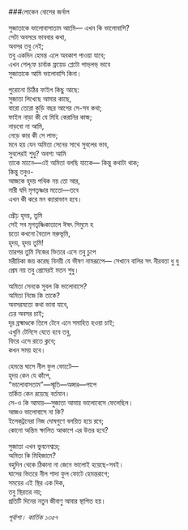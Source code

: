 ###লোকেন বোসের জর্নাল

সুজাতাকে ভালোবাসাতাম আমিে— 
এখন কি ভালোবাসি?   
সেটা অবসরে ভাববার কথা,   
অবসর তবু নেই;   
তবু একদিন হেমন্ত এলে অবকাশ পাওয়া যাবে;   
এখন শেল্‌ফে চার্বাক ফ্রয়েড প্লেটো পাভ্‌লভ্‌ ভাবে   
সুজাতাকে আমি ভালোবাসি কিনা।  

পুরোনো চিঠির ফাইল কিছু আছে:   
সুজাতা লিখেছে আমার কাছে,   
বারো তেরো কুড়ি বছর আগের সে-সব কথা;   
ফাইল নাড়া কী যে মিহি কেরানির কাজ;   
নাড়বো না আমি,   
নেড়ে কার কী সে লাভ;   
মনে হয় যেন অমিতা সেনের সাথে সুবলের ভাব,   
সুবলেরই শুধু? অবশ্য আমি   
তাকে মানেে—এই অমিতা বলছি যাকেে— 
কিন্তু কথাটা থাক;   
কিন্তু তবুও-   
আজকে হৃদয় পথিক নয় তো আর,   
নারী যদি মৃগতৃষ্ণার মতোে—তবে   
এখন কী করে মন ক্যারাভান হবে।  

প্রৌঢ় হৃদয়, তুমি   
সেই সব মৃগতৃষ্ণিকাতালে ঈষৎ সিমুমে হ  
য়তো কখনো বৈতাল মরুভূমি,   
হৃদয়, হৃদয় তুমি!   
তারপর তুমি নিজের ভিতরে এসে তবু চুপে   
মরীচিকা জয় করেছ বিনয়ী যে ভীষণ নামরূপেে— 
সেখানে বালির সৎ নীরবতা ধু ধু   
প্রেম নয় তবু প্রেমেরই মতন শুধু।  

অমিতা সেনকে সুবল কি ভালোবাসে?   
অমিতা নিজে কি তাকে?   
অবসরমতো কথা ভাবা যাবে,   
ঢের অবসর চাই;   
দূর ব্রহ্মাণ্ডকে তিলে টেনে এনে সমাহিত হওয়া চাই;   
এখুনি টেনিসে যেতে হবে তবু,   
ফিরে এসে রাতে ক্লবে;   
কখন সময় হবে।  

হেমন্তে ঘাসে নীল ফুল ফোটেে—  
হৃদয় কেন যে কাঁপে,   
“ভালোবাসতাম”—স্মৃতি—অঙ্গার—পাপে   
তর্কিত কেন রয়েছে বর্তমান।   
সে-ও কি আমায়—সুজাতা আমায় ভালোবেসে ফেলেছিল।   
আজও ভালোবাসে না কি?   
ইলেক্‌ট্রনেরা নিজ দোষগুণে বলয়িত হয়ে রবে;   
কোনো অন্তিম ক্ষালিত আকাশে এর উত্তর হবে?  

সুজাতা এখন ভুবনেশ্বরে;   
অমিতা কি মিহিজামে?   
বহুদিন থেকে ঠিকানা না জেনে ভালোই হয়েছে-সবই।   
ঘাসের ভিতরে নীল শাদা ফুল ফোটে হেমন্তরাগে;   
সময়ের এই স্থির এক দিক,   
তবু স্থিরতর নয়;   
প্রতিটি দিনের নতুন জীবাণু আবার স্থাপিত হয়।  

*পূর্বাশা। কার্তিক ১৩৫৭*
